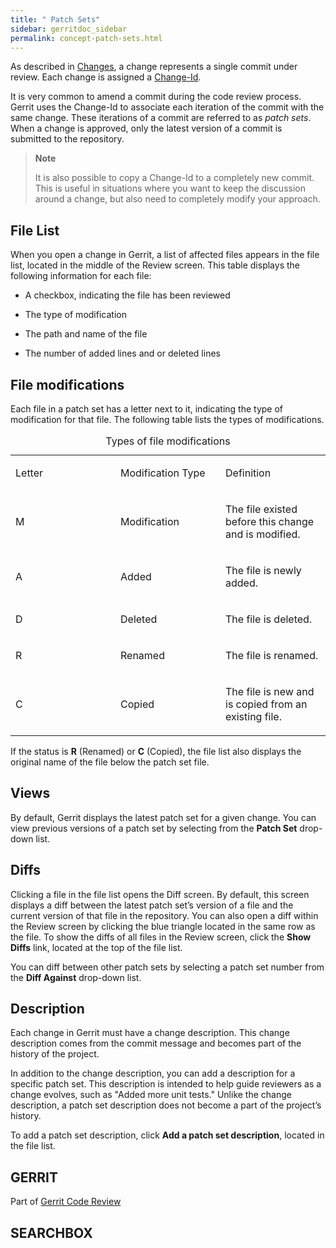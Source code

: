 ```yaml
---
title: " Patch Sets"
sidebar: gerritdoc_sidebar
permalink: concept-patch-sets.html
---
```

As described in [Changes](concept-changes.html), a change represents a
single commit under review. Each change is assigned a
[Change-Id](concept-changes.html#change-id).

It is very common to amend a commit during the code review process.
Gerrit uses the Change-Id to associate each iteration of the commit with
the same change. These iterations of a commit are referred to as *patch
sets*. When a change is approved, only the latest version of a commit is
submitted to the repository.

> **Note**
> 
> It is also possible to copy a Change-Id to a completely new commit.
> This is useful in situations where you want to keep the discussion
> around a change, but also need to completely modify your approach.

## File List

When you open a change in Gerrit, a list of affected files appears in
the file list, located in the middle of the Review screen. This table
displays the following information for each file:

  - A checkbox, indicating the file has been reviewed

  - The type of modification

  - The path and name of the file

  - The number of added lines and or deleted lines

## File modifications

Each file in a patch set has a letter next to it, indicating the type of
modification for that file. The following table lists the types of
modifications.

<table>
<caption>Types of file modifications</caption>
<colgroup>
<col width="33%" />
<col width="33%" />
<col width="33%" />
</colgroup>
<tbody>
<tr class="odd">
<td><p>Letter</p></td>
<td><p>Modification Type</p></td>
<td><p>Definition</p></td>
</tr>
<tr class="even">
<td><p>M</p></td>
<td><p>Modification</p></td>
<td><p>The file existed before this change and is modified.</p></td>
</tr>
<tr class="odd">
<td><p>A</p></td>
<td><p>Added</p></td>
<td><p>The file is newly added.</p></td>
</tr>
<tr class="even">
<td><p>D</p></td>
<td><p>Deleted</p></td>
<td><p>The file is deleted.</p></td>
</tr>
<tr class="odd">
<td><p>R</p></td>
<td><p>Renamed</p></td>
<td><p>The file is renamed.</p></td>
</tr>
<tr class="even">
<td><p>C</p></td>
<td><p>Copied</p></td>
<td><p>The file is new and is copied from an existing file.</p></td>
</tr>
</tbody>
</table>

If the status is **R** (Renamed) or **C** (Copied), the file list also
displays the original name of the file below the patch set file.

## Views

By default, Gerrit displays the latest patch set for a given change. You
can view previous versions of a patch set by selecting from the **Patch
Set** drop-down list.

## Diffs

Clicking a file in the file list opens the Diff screen. By default, this
screen displays a diff between the latest patch set’s version of a file
and the current version of that file in the repository. You can also
open a diff within the Review screen by clicking the blue triangle
located in the same row as the file. To show the diffs of all files in
the Review screen, click the **Show Diffs** link, located at the top of
the file list.

You can diff between other patch sets by selecting a patch set number
from the **Diff Against** drop-down list.

## Description

Each change in Gerrit must have a change description. This change
description comes from the commit message and becomes part of the
history of the project.

In addition to the change description, you can add a description for a
specific patch set. This description is intended to help guide reviewers
as a change evolves, such as "Added more unit tests." Unlike the change
description, a patch set description does not become a part of the
project’s history.

To add a patch set description, click **Add a patch set description**,
located in the file list.

## GERRIT

Part of [Gerrit Code Review](index.html)

## SEARCHBOX

